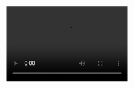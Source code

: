 <video width="320" height="200" controls preload> 
    <source src="casette-tape-player-2.mov"></source> 
</video>
